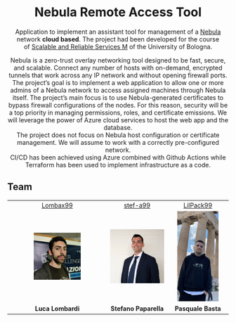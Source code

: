 <div align="center"> 
  <h1>Nebula Remote Access Tool</h1>
  
Application to implement an assistant tool for management of a [Nebula](https://github.com/slackhq/nebula) network <b>cloud based</b>. The project had been developed for the course of [Scalable and Reliable Services M](https://www.unibo.it/it/studiare/dottorati-master-specializzazioni-e-altra-formazione/insegnamenti/insegnamento/2023/472686) of the University of Bologna.
</div>

<div align="center"> 
Nebula is a zero-trust overlay networking tool designed to be fast, secure, and scalable. Connect any number of hosts with on-demand, encrypted tunnels that work across any IP network and without opening firewall ports.  </br>
The project’s goal is to implement a web application to allow one or more admins of a Nebula network to access assigned machines through Nebula itself. The project’s main focus is to use Nebula-generated certificates to bypass firewall configurations of the nodes. For this reason, security will be a top priority in managing permissions, roles, and certificate emissions. We will leverage the power of Azure cloud services to host the web app and the database. 
</br></div>
<div align="center"> 
The project does not focus on Nebula host configuration or certificate management. We will assume to work with a correctly pre-configured network.</br>
CI/CD has been achieved using Azure combined with Github Actions while Terraform has been used to implement infrastructure as a code.
</div>


## Team
<table>
  <!--<tr align="center"><td colspan="3"><b>Team BCR</b></td></tr>-->
  <tr align="center">
    <td><a href="https://github.com/Lombax99">Lombax99</a></td>
    <td><a href="https://github.com/stef-a99">stef-a99</a></td>
    <td><a href="https://github.com/LilPack99">LilPack99</a></td>
  </tr>
    <tr align="center">
    <td><img width="50%" src=".\resources\LucaLombardi.jpg"></td>
    <td><img width="100%" src=".\resources\StefanoPaparella.jpg"></td>
    <td><img width="75%" src=".\resources\Pasquale.jpg"></td>
  </tr>
  <tr align="center">
    <td><b>Luca Lombardi</b></td>
    <td><b>Stefano Paparella</b></td>
    <td><b>Pasquale Basta</b></td>
  </tr>
</table>

